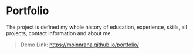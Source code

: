 # Portfolio
The project is defined my whole history of education, experience, skills, all projects, contact information and about me. 

> Demo Link: https://moinnrana.github.io/portfolio/

